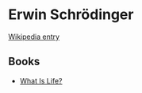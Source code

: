 # Erwin Schrödinger

[Wikipedia entry](https://en.wikipedia.org/wiki/Erwin_Schrödinger)

## Books

- [What Is Life?](What_Is_Life-_With_Mind_and_Matter_and_Autobiographical_Sketches.md)
